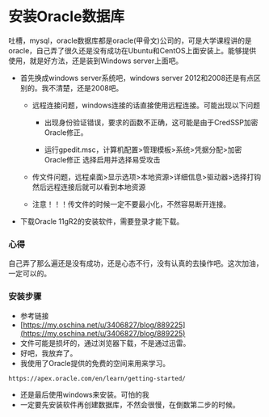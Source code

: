 # 安装Oracle数据库

吐槽，mysql，oracle数据库都是oracle\(甲骨文\)公司的，可是大学课程讲的是oracle，自己弄了很久还是没有成功在Ubuntu和CentOS上面安装上。能够提供使用，就是好方法，还是装到Windows server上面吧。

* 首先换成windows server系统吧，windows server 2012和2008还是有点区别的。我不清楚，还是2008吧。

  * 远程连接问题，windows连接的话直接使用远程连接。可能出现以下问题

    * 出现身份验证错误，要求的函数不正确，这可能是由于CredSSP加密Oracle修正。

    * 运行gpedit.msc，计算机配置&gt;管理模板&gt;系统&gt;凭据分配&gt;加密Oracle修正  选择启用并选择易受攻击

  * 传文件问题，远程桌面&gt;显示选项&gt;本地资源&gt;详细信息&gt;驱动器&gt;选择打钩  然后远程连接后就可以看到本地资源

  * 注意！！！传文件的时候一定不要最小化，不然容易断开连接。

* 下载Oracle 11gR2的安装软件，需要登录才能下载。

### 心得

自己弄了那么遍还是没有成功，还是心态不行，没有认真的去操作吧。这次加油，一定可以的。

### 安装步骤

* 参考链接
* [https://my.oschina.net/u/3406827/blog/889225](https://my.oschina.net/u/3406827/blog/889225)
* 文件可能是损坏的，通过浏览器下载，不是通过迅雷。
* 好吧，我放弃了。
* 我使用了Oracle提供的免费的空间来用来学习。

```
https://apex.oracle.com/en/learn/getting-started/
```

* 还是最后使用windows来安装。可怕的我
* 一定要先安装软件再创建数据库，不然会很慢，在倒数第二步的时候。



